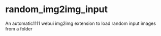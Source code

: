 # random_img2img_input
An automatic1111 webui img2img extension to load random input images from a folder
